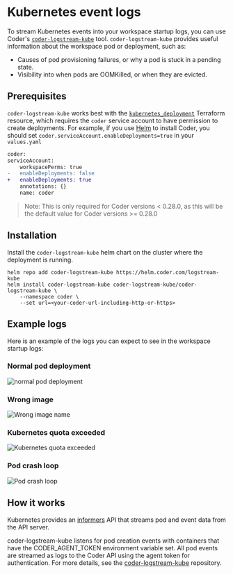 # Kubernetes event logs

To stream Kubernetes events into your workspace startup logs, you can use
Coder's [`coder-logstream-kube`](https://github.com/onchainengineering/hmi-wirtual-logstream-kube)
tool. `coder-logstream-kube` provides useful information about the workspace pod
or deployment, such as:

- Causes of pod provisioning failures, or why a pod is stuck in a pending state.
- Visibility into when pods are OOMKilled, or when they are evicted.

## Prerequisites

`coder-logstream-kube` works best with the
[`kubernetes_deployment`](https://registry.terraform.io/providers/hashicorp/kubernetes/latest/docs/resources/deployment)
Terraform resource, which requires the `coder` service account to have
permission to create deployments. For example, if you use
[Helm](../../install/kubernetes.md#4-install-coder-with-helm) to install Coder,
you should set `coder.serviceAccount.enableDeployments=true` in your
`values.yaml`

```diff
coder:
serviceAccount:
    workspacePerms: true
-   enableDeployments: false
+   enableDeployments: true
    annotations: {}
    name: coder
```

> Note: This is only required for Coder versions < 0.28.0, as this will be the
> default value for Coder versions >= 0.28.0

## Installation

Install the `coder-logstream-kube` helm chart on the cluster where the
deployment is running.

```shell
helm repo add coder-logstream-kube https://helm.coder.com/logstream-kube
helm install coder-logstream-kube coder-logstream-kube/coder-logstream-kube \
    --namespace coder \
    --set url=<your-coder-url-including-http-or-https>
```

## Example logs

Here is an example of the logs you can expect to see in the workspace startup
logs:

### Normal pod deployment

![normal pod deployment](../../images/admin/integrations/coder-logstream-kube-logs-normal.png)

### Wrong image

![Wrong image name](../../images/admin/integrations/coder-logstream-kube-logs-wrong-image.png)

### Kubernetes quota exceeded

![Kubernetes quota exceeded](../../images/admin/integrations/coder-logstream-kube-logs-quota-exceeded.png)

### Pod crash loop

![Pod crash loop](../../images/admin/integrations/coder-logstream-kube-logs-pod-crashed.png)

## How it works

Kubernetes provides an
[informers](https://pkg.go.dev/k8s.io/client-go/informers) API that streams pod
and event data from the API server.

coder-logstream-kube listens for pod creation events with containers that have
the CODER_AGENT_TOKEN environment variable set. All pod events are streamed as
logs to the Coder API using the agent token for authentication. For more
details, see the
[coder-logstream-kube](https://github.com/onchainengineering/hmi-wirtual-logstream-kube)
repository.
